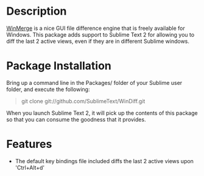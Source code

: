Description
===========
[WinMerge](http://winmerge.org/) is a nice GUI file difference engine that is freely available for Windows. This package adds support to Sublime Text 2 for allowing you to diff the last 2 active views, even if they are in different Sublime windows.

Package Installation
====================
Bring up a command line in the Packages/ folder of your Sublime user folder, and execute the following:
> git clone git://github.com/SublimeText/WinDiff.git

When you launch Sublime Text 2, it will pick up the contents of this package so that you can consume the goodness that it provides.

Features
========
* The default key bindings file included diffs the last 2 active views upon 'Ctrl+Alt+d'
